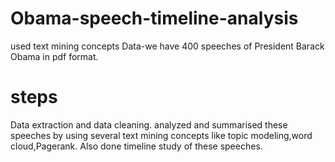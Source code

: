 # Obama-speech-timeline-analysis
used text mining concepts
Data-we have 400 speeches of President Barack Obama in pdf format.
# steps
Data extraction and data cleaning.
analyzed and summarised these speeches by using several text mining concepts like topic modeling,word cloud,Pagerank.
Also done timeline study of these speeches.


